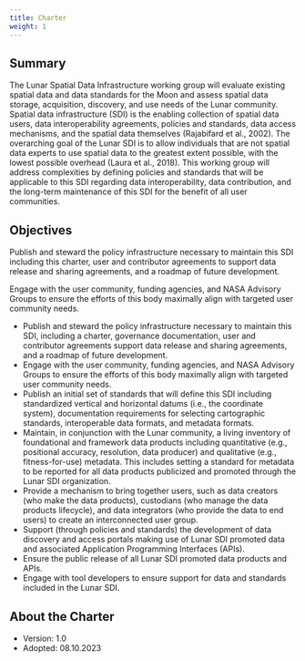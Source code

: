 ```yaml
---
title: Charter
weight: 1
---
```


## Summary
The Lunar Spatial Data Infrastructure working group will evaluate existing spatial data and data standards for the Moon and assess spatial data storage, acquisition, discovery, and use needs of the Lunar community. Spatial data infrastructure (SDI) is the enabling collection of spatial data users, data interoperability agreements, policies and standards, data access mechanisms, and the spatial data themselves (Rajabifard et al., 2002). The overarching goal of the Lunar SDI is to allow individuals that are not spatial data experts to use spatial data to the greatest extent possible, with the lowest possible overhead (Laura et al., 2018). This working group will address complexities by defining policies and standards that will be applicable to this SDI regarding data interoperability, data contribution, and the long-term maintenance of this SDI for the benefit of all user communities.

## Objectives
Publish and steward the policy infrastructure necessary to maintain this SDI including this charter, user and contributor agreements to support data release and sharing agreements, and a roadmap of future development.

Engage with the user community, funding agencies, and NASA Advisory Groups to ensure the efforts of this body maximally align with targeted user community needs.
- Publish and steward the policy infrastructure necessary to maintain this SDI, including a charter, governance documentation, user and contributor agreements support data release and sharing agreements, and a roadmap of future development.
- Engage with the user community, funding agencies, and NASA Advisory Groups to ensure the efforts of this body maximally align with targeted user community needs.
- Publish an initial set of standards that will define this SDI including standardized vertical and horizontal datums (i.e., the coordinate system), documentation requirements for selecting cartographic standards, interoperable data formats, and metadata formats.
- Maintain, in conjunction with the Lunar community, a living inventory of foundational and framework data products including quantitative (e.g., positional accuracy, resolution, data producer) and qualitative (e.g., fitness-for-use) metadata. This includes setting a standard for metadata to be reported for all data products publicized and promoted through the Lunar SDI organization.
- Provide a mechanism to bring together users, such as data creators (who make the data products), custodians (who manage the data products lifecycle), and data integrators (who provide the data to end users) to create an interconnected user group.
- Support (through policies and standards) the development of data discovery and access portals making use of Lunar SDI promoted data and associated Application Programming Interfaces (APIs).
- Ensure the public release of all Lunar SDI promoted data products and APIs.
- Engage with tool developers to ensure support for data and standards included in the Lunar SDI.

## About the Charter
- Version: 1.0
- Adopted: 08.10.2023